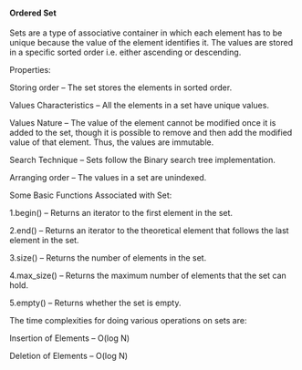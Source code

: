 #### Ordered Set
Sets are a type of associative container in which each element has to be unique because the value of the element identifies it. The values are stored in a specific sorted order i.e. either ascending or descending.
<p>Properties:</p>
<p>Storing order – The set stores the elements in sorted order.</p>
<p>Values Characteristics – All the elements in a set have unique values.</p>
<p>Values Nature – The value of the element cannot be modified once it is added to the set, though it is possible to remove and then add the modified value of that element. Thus, the values are immutable.</p>
<p>Search Technique – Sets follow the Binary search tree implementation.</p>
<p>Arranging order – The values in a set are unindexed.</p>
<p>Some Basic Functions Associated with Set:</p>
<p>1.begin() – Returns an iterator to the first element in the set.</p>
<p>2.end() – Returns an iterator to the theoretical element that follows the last element in the set.</p>
<p>3.size() – Returns the number of elements in the set.</p>
<p>4.max_size() – Returns the maximum number of elements that the set can hold.</p>
<p>5.empty() – Returns whether the set is empty.</p>
<p>The time complexities for doing various operations on sets are:</p>

<p>Insertion of Elements – O(log N)</p>
<p>Deletion of Elements – O(log N)</p>
